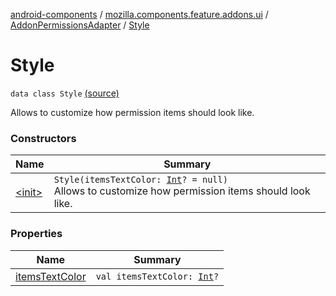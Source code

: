 [android-components](../../../index.md) / [mozilla.components.feature.addons.ui](../../index.md) / [AddonPermissionsAdapter](../index.md) / [Style](./index.md)

# Style

`data class Style` [(source)](https://github.com/mozilla-mobile/android-components/blob/master/components/feature/addons/src/main/java/mozilla/components/feature/addons/ui/AddonPermissionsAdapter.kt#L59)

Allows to customize how permission items should look like.

### Constructors

| Name | Summary |
|---|---|
| [&lt;init&gt;](-init-.md) | `Style(itemsTextColor: `[`Int`](https://kotlinlang.org/api/latest/jvm/stdlib/kotlin/-int/index.html)`? = null)`<br>Allows to customize how permission items should look like. |

### Properties

| Name | Summary |
|---|---|
| [itemsTextColor](items-text-color.md) | `val itemsTextColor: `[`Int`](https://kotlinlang.org/api/latest/jvm/stdlib/kotlin/-int/index.html)`?` |
